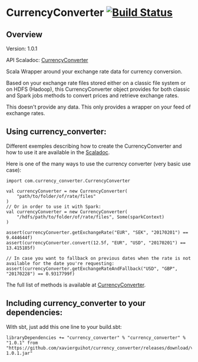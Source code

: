 
# CurrencyConverter [![Build Status](https://travis-ci.org/XavierGuihot/currency_converter.svg?branch=master)](https://travis-ci.org/XavierGuihot/currency_converter)


## Overview


Version: 1.0.1

API Scaladoc: [CurrencyConverter](http://xavierguihot.github.io/currency_converter/#com.currency_converter.CurrencyConverter)

Scala Wrapper around your exchange rate data for currency conversion.

Based on your exchange rate files stored either on a classic file system or on
HDFS (Hadoop), this CurrencyConverter object provides for both classic and Spark
jobs methods to convert prices and retrieve exchange rates.

This doesn't provide any data. This only provides a wrapper on your feed of
exchange rates.


## Using currency_converter:


Different exemples describing how to create the CurrencyConverter and how to use 
it are available in the [Scaladoc](http://xavierguihot.github.io/currency_converter/#com.currency_converter.CurrencyConverter).

Here is one of the many ways to use the currency converter (very basic use case):

	import com.currency_converter.CurrencyConverter

	val currencyConverter = new CurrencyConverter(
		"path/to/folder/of/rate/files"
	)
	// Or in order to use it with Spark:
	val currencyConverter = new CurrencyConverter(
		"/hdfs/path/to/folder/of/rate/files", Some(sparkContext)
	)

	assert(currencyConverter.getExchangeRate("EUR", "SEK", "20170201") == 9.444644f)
	assert(currencyConverter.convert(12.5f, "EUR", "USD", "20170201") == 13.415185f)

	// In case you want to fallback on previous dates when the rate is not available for the date you're requesting:
	assert(currencyConverter.getExchangeRateAndFallback("USD", "GBP", "20170228") == 0.9317799f)

The full list of methods is available at [CurrencyConverter](http://xavierguihot.github.io/currency_converter/#com.currency_converter.CurrencyConverter).


## Including currency_converter to your dependencies:


With sbt, just add this one line to your build.sbt:

	libraryDependencies += "currency_converter" % "currency_converter" % "1.0.1" from "https://github.com/xavierguihot/currency_converter/releases/download/v1.0.1/currency_converter-1.0.1.jar"
